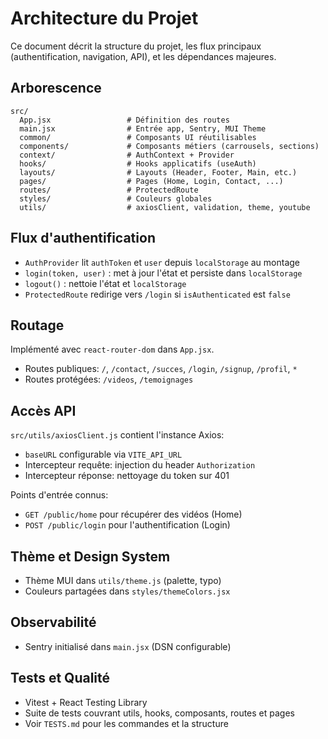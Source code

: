 # Architecture du Projet

Ce document décrit la structure du projet, les flux principaux (authentification, navigation, API), et les dépendances majeures.

## Arborescence

```
src/
  App.jsx                 # Définition des routes
  main.jsx                # Entrée app, Sentry, MUI Theme
  common/                 # Composants UI réutilisables
  components/             # Composants métiers (carrousels, sections)
  context/                # AuthContext + Provider
  hooks/                  # Hooks applicatifs (useAuth)
  layouts/                # Layouts (Header, Footer, Main, etc.)
  pages/                  # Pages (Home, Login, Contact, ...)
  routes/                 # ProtectedRoute
  styles/                 # Couleurs globales
  utils/                  # axiosClient, validation, theme, youtube
```

## Flux d'authentification

- `AuthProvider` lit `authToken` et `user` depuis `localStorage` au montage
- `login(token, user)` : met à jour l'état et persiste dans `localStorage`
- `logout()` : nettoie l'état et `localStorage`
- `ProtectedRoute` redirige vers `/login` si `isAuthenticated` est `false`

## Routage

Implémenté avec `react-router-dom` dans `App.jsx`.

- Routes publiques: `/`, `/contact`, `/succes`, `/login`, `/signup`, `/profil`, `*`
- Routes protégées: `/videos`, `/temoignages`

## Accès API

`src/utils/axiosClient.js` contient l'instance Axios:

- `baseURL` configurable via `VITE_API_URL`
- Intercepteur requête: injection du header `Authorization`
- Intercepteur réponse: nettoyage du token sur 401

Points d'entrée connus:

- `GET /public/home` pour récupérer des vidéos (Home)
- `POST /public/login` pour l'authentification (Login)

## Thème et Design System

- Thème MUI dans `utils/theme.js` (palette, typo)
- Couleurs partagées dans `styles/themeColors.jsx`

## Observabilité

- Sentry initialisé dans `main.jsx` (DSN configurable)

## Tests et Qualité

- Vitest + React Testing Library
- Suite de tests couvrant utils, hooks, composants, routes et pages
- Voir `TESTS.md` pour les commandes et la structure
